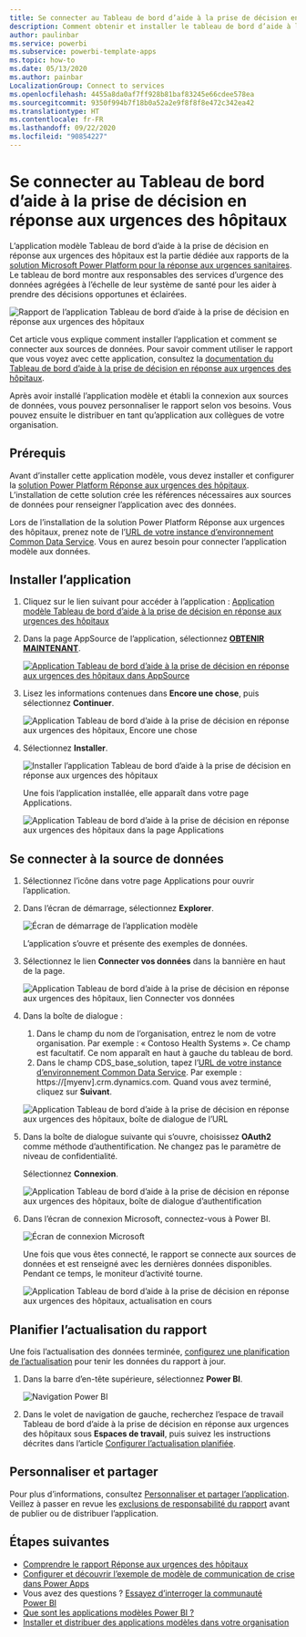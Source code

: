 ```yaml
---
title: Se connecter au Tableau de bord d’aide à la prise de décision en réponse aux urgences des hôpitaux
description: Comment obtenir et installer le tableau de bord d’aide à la prise de décision dans le contexte du COVID-19 pour l’application modèle Réponse aux urgences sanitaires et comment se connecter aux données
author: paulinbar
ms.service: powerbi
ms.subservice: powerbi-template-apps
ms.topic: how-to
ms.date: 05/13/2020
ms.author: painbar
LocalizationGroup: Connect to services
ms.openlocfilehash: 4455a8da0af7ff928b81baf83245e66cdee578ea
ms.sourcegitcommit: 9350f994b7f18b0a52a2e9f8f8f8e472c342ea42
ms.translationtype: HT
ms.contentlocale: fr-FR
ms.lasthandoff: 09/22/2020
ms.locfileid: "90854227"
---
```

# <a name="connect-to-the-hospital-emergency-response-decision-support-dashboard"></a>Se connecter au Tableau de bord d’aide à la prise de décision en réponse aux urgences des hôpitaux
L’application modèle Tableau de bord d’aide à la prise de décision en réponse aux urgences des hôpitaux est la partie dédiée aux rapports de la [solution Microsoft Power Platform pour la réponse aux urgences sanitaires](https://powerapps.microsoft.com/blog/emergency-response-solution-a-microsoft-power-platform-solution-for-healthcare-emergency-response/). Le tableau de bord montre aux responsables des services d’urgence des données agrégées à l’échelle de leur système de santé pour les aider à prendre des décisions opportunes et éclairées.

![Rapport de l’application Tableau de bord d’aide à la prise de décision en réponse aux urgences des hôpitaux](media/service-connect-to-health-emergency-response/service-health-emergency-response-app-report.png)

Cet article vous explique comment installer l’application et comment se connecter aux sources de données. Pour savoir comment utiliser le rapport que vous voyez avec cette application, consultez la [documentation du Tableau de bord d’aide à la prise de décision en réponse aux urgences des hôpitaux](/powerapps/sample-apps/emergency-response/deploy-configure#view-the-power-bi-dashboard).

Après avoir installé l’application modèle et établi la connexion aux sources de données, vous pouvez personnaliser le rapport selon vos besoins. Vous pouvez ensuite le distribuer en tant qu’application aux collègues de votre organisation.

## <a name="prerequisites"></a>Prérequis

Avant d’installer cette application modèle, vous devez installer et configurer la [solution Power Platform Réponse aux urgences des hôpitaux](/powerapps/sample-apps/emergency-response/deploy-configure). L’installation de cette solution crée les références nécessaires aux sources de données pour renseigner l’application avec des données.

Lors de l’installation de la solution Power Platform Réponse aux urgences des hôpitaux, prenez note de l’[URL de votre instance d’environnement Common Data Service](/powerapps/sample-apps/emergency-response/deploy-configure#publish-the-power-bi-dashboard). Vous en aurez besoin pour connecter l’application modèle aux données.

## <a name="install-the-app"></a>Installer l’application

1. Cliquez sur le lien suivant pour accéder à l’application : [Application modèle Tableau de bord d’aide à la prise de décision en réponse aux urgences des hôpitaux](https://aka.ms/AppSource_Hospital_offer)

1. Dans la page AppSource de l’application, sélectionnez [**OBTENIR MAINTENANT**](https://aka.ms/AppSource_Hospital_offer).

    [![Application Tableau de bord d’aide à la prise de décision en réponse aux urgences des hôpitaux dans AppSource](media/service-connect-to-health-emergency-response/service-health-emergency-response-app-appsource-get-it-now.png)](https://aka.ms/AppSource_Hospital_offer)

1. Lisez les informations contenues dans **Encore une chose**, puis sélectionnez **Continuer**.

    ![Application Tableau de bord d’aide à la prise de décision en réponse aux urgences des hôpitaux, Encore une chose](media/service-connect-to-health-emergency-response/service-health-emergency-response-1-more-thing.png)

1. Sélectionnez **Installer**. 

    ![Installer l’application Tableau de bord d’aide à la prise de décision en réponse aux urgences des hôpitaux](media/service-connect-to-health-emergency-response/service-health-emergency-response-select-install.png)

    Une fois l’application installée, elle apparaît dans votre page Applications.

   ![Application Tableau de bord d’aide à la prise de décision en réponse aux urgences des hôpitaux dans la page Applications](media/service-connect-to-health-emergency-response/service-health-emergency-response-app-apps-page-icon.png)

## <a name="connect-to-data-sources"></a>Se connecter à la source de données

1. Sélectionnez l’icône dans votre page Applications pour ouvrir l’application.

1. Dans l’écran de démarrage, sélectionnez **Explorer**.

   ![Écran de démarrage de l’application modèle](media/service-connect-to-health-emergency-response/service-health-emergency-response-app-splash-screen.png)

   L’application s’ouvre et présente des exemples de données.

1. Sélectionnez le lien **Connecter vos données** dans la bannière en haut de la page.

   ![Application Tableau de bord d’aide à la prise de décision en réponse aux urgences des hôpitaux, lien Connecter vos données](media/service-connect-to-health-emergency-response/service-health-emergency-response-app-connect-data.png)

1. Dans la boîte de dialogue :
   1. Dans le champ du nom de l’organisation, entrez le nom de votre organisation. Par exemple : « Contoso Health Systems ». Ce champ est facultatif. Ce nom apparaît en haut à gauche du tableau de bord.
   1. Dans le champ CDS_base_solution, tapez l’[URL de votre instance d’environnement Common Data Service](/powerapps/sample-apps/emergency-response/deploy-configure#publish-the-power-bi-dashboard). Par exemple : https://[myenv].crm.dynamics.com. Quand vous avez terminé, cliquez sur **Suivant**.

   ![Application Tableau de bord d’aide à la prise de décision en réponse aux urgences des hôpitaux, boîte de dialogue de l’URL](media/service-connect-to-health-emergency-response/service-health-emergency-response-app-url-dialog.png)

1. Dans la boîte de dialogue suivante qui s’ouvre, choisissez **OAuth2** comme méthode d’authentification. Ne changez pas le paramètre de niveau de confidentialité.

   Sélectionnez **Connexion**.

   ![Application Tableau de bord d’aide à la prise de décision en réponse aux urgences des hôpitaux, boîte de dialogue d’authentification](media/service-connect-to-health-emergency-response/service-health-emergency-response-app-authentication-dialog.png)

1. Dans l’écran de connexion Microsoft, connectez-vous à Power BI.

   ![Écran de connexion Microsoft](media/service-connect-to-health-emergency-response/service-health-emergency-response-app-microsoft-login.png)

   Une fois que vous êtes connecté, le rapport se connecte aux sources de données et est renseigné avec les dernières données disponibles. Pendant ce temps, le moniteur d’activité tourne.

   ![Application Tableau de bord d’aide à la prise de décision en réponse aux urgences des hôpitaux, actualisation en cours](media/service-connect-to-health-emergency-response/service-health-emergency-response-app-refresh-monitor.png)

## <a name="schedule-report-refresh"></a>Planifier l’actualisation du rapport

Une fois l’actualisation des données terminée, [configurez une planification de l’actualisation](../connect-data/refresh-scheduled-refresh.md) pour tenir les données du rapport à jour.

1. Dans la barre d’en-tête supérieure, sélectionnez **Power BI**.

   ![Navigation Power BI](media/service-connect-to-health-emergency-response/service-health-emergency-response-app-powerbi-breadcrumb.png)

1. Dans le volet de navigation de gauche, recherchez l’espace de travail Tableau de bord d’aide à la prise de décision en réponse aux urgences des hôpitaux sous **Espaces de travail**, puis suivez les instructions décrites dans l’article [Configurer l’actualisation planifiée](../connect-data/refresh-scheduled-refresh.md).

## <a name="customize-and-share"></a>Personnaliser et partager

Pour plus d’informations, consultez [Personnaliser et partager l’application](../connect-data/service-template-apps-install-distribute.md#customize-and-share-the-app). Veillez à passer en revue les [exclusions de responsabilité du rapport](../create-reports/sample-covid-19-us.md#disclaimers) avant de publier ou de distribuer l’application.

## <a name="next-steps"></a>Étapes suivantes
* [Comprendre le rapport Réponse aux urgences des hôpitaux](/powerapps/sample-apps/emergency-response/deploy-configure#view-the-power-bi-dashboard)
* [Configurer et découvrir l’exemple de modèle de communication de crise dans Power Apps](/powerapps/maker/canvas-apps/sample-crisis-communication-app)
* Vous avez des questions ? [Essayez d’interroger la communauté Power BI](https://community.powerbi.com/)
* [Que sont les applications modèles Power BI ?](../connect-data/service-template-apps-overview.md)
* [Installer et distribuer des applications modèles dans votre organisation](../connect-data/service-template-apps-install-distribute.md)